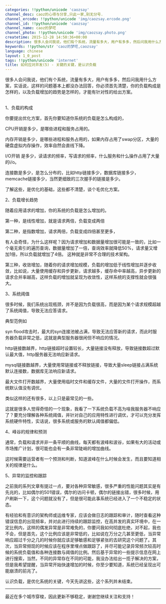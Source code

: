 ```yaml
---
categories: !!python/unicode 'caozsay'
channel_desc: caoz的心得与分享,只此一家,别无分号.
channel_ercode: !!python/unicode 'img/caozsay.ercode.png'
channel_id: !!python/unicode 'caozsay'
channel_name: caoz的梦呓
channel_photo: !!python/unicode 'img/caozsay.photo.png'
createtime: 2015-12-28 14:50:36+00:00
description: 很多人会问我说，他们有个系统，流量有多大，用户有多多，然后问我用什么方案，实话说，这样的问题基本上都没办法回。你必须首先清楚，你的负载构成是怎样的，以及负载增加的趋势是怎样的，才能有针对性的给出方案。
keywords: !!python/str 'caoz的梦呓,caozsay'
language: chinese
layout: 1_0_post
tags: !!python/unicode 'internet'
title: 如何应对并发(5) - 关键的关键，是认识负载
---
```

<div class="rich_media_content" id="js_content">
<p>
         很多人会问我说，他们有个系统，流量有多大，用户有多多，然后问我用什么方案，实话说，这样的问题基本上都没办法回答，你必须首先清楚，你的负载构成是怎样的，以及负载增加的趋势是怎样的，才能有针对性的给出方案。
        </p>
<p>
<br/>
         1、负载的构成
        </p>
<p>
         你要提出优化方案，首先你要知道你系统的负载是怎么构成的，
        </p>
<p>
         CPU开销是多少，是哪些进程和服务占用的。
        </p>
<p>
         内存开销是多少，是哪些进程和服务占用的，如果内存占用了swap分区，大量的硬盘虚拟内存操作，效率自然会直线下降。
        </p>
<p>
         I/O开销 是多少，读请求的频率，写请求的频率，什么服务和什么操作占用了大量的i/o。
        </p>
<p>
</p>
<p>
         连接数是多少，是怎么分布的，比如http链接多少，数据库链接多少，memcache链接多少，当然更细致的三次握手的链接是多少。
        </p>
<p>
</p>
<p>
         了解这些，是优化的基础，这些都不清楚，谈个毛优化方案。
         <br/>
</p>
<p>
         2、负载增长趋势
        </p>
<p>
         随着应用请求的增加，你的系统的负载是怎么增加的。
        </p>
<p>
</p>
<p>
         第一种，是线性增加，就是请求两倍，负载变成两倍
        </p>
<p>
         第二种，是指数增加，请求两倍，负载变成四倍甚至更多，
        </p>
<p>
         有人会奇怪，为什么这样呢？因为请求增加和数据量增加很可能是一致的，比如一个毫无索引的遍历查询，数据量增加了一倍，查询效率就降低50%，请求量又增加1倍，所以负载就增加了4倍。 这种就是非常不合理的技术架构。
        </p>
<p>
         第三种，收敛增加，随着你的请求增加规模，负载的增加低于线性增加并逐步收敛，比如说，大量使用缓存和异步更新，请求越多，缓存命中率越高，异步更新的请求合并率越高，这样负载的增加就呈现为收敛性，这样系统的支撑性就会很强大。
        </p>
<p>
</p>
<p>
         3、系统阈值
        </p>
<p>
</p>
<p>
         很多时候，我们系统出现瓶颈，并不是因为负载很高，而是因为某个请求规模超越了系统阈值，导致无法应答请求。
        </p>
<p>
</p>
<p>
         典型范例如
        </p>
<p>
         syn flood攻击时，最大的syn连接池被占满，导致无法应答新的请求，而此时服务器负载非常之低，这就是典型服务器很闲但不响应的情况。
        </p>
<p>
</p>
<p>
         http链接数越界，http链接超时设置较长，大量链接没有释放，导致链接数超过默认最大值，http服务器无法响应新请求。
        </p>
<p>
</p>
<p>
         mysql链接数越界，大量使用常链接或不释放链接，导致大量sleep链接占满系统默认连接数，数据库无法响应新请求。
         <br/>
</p>
<p>
         最大文件打开数越界，大量使用临时文件和缓存文件，大量的文件打开操作，而系统默认值没有调优。
        </p>
<p>
</p>
<p>
         类似这样的还有很多，以上只是最常见的一些。
        </p>
<p>
</p>
<p>
         这就是很多人觉得奇怪的一个现象，我看了一下系统负载不高为啥我服务器不响应了？要充分理解各种系统阈值，并针对自己的应用特性进行调优，才可以充分发挥系统硬件特性，实话说，很多系统或服务的默认阈值都偏低。
         <br/>
</p>
<p>
         4、峰谷的规律和预测
        </p>
<p>
         通常，负载和请求并非一条平顺的曲线，每天都有波峰和波谷，如果有大的活动或市场推广计划，很可能也会有一条非常陡峭的增加曲线。
        </p>
<p>
</p>
<p>
         这时候需要运营者有一个预测和判断，知道波峰在什么时候会发生，而且要知道相关的规律是什么。
        </p>
<p>
</p>
<p>
         5、异常的监控和跟踪
        </p>
<p>
         之前我的系列文章有提过一点，要对各种异常敏感，很多严重的性能问题其实是有先兆的，比如偶尔的501错误，偶尔的访问卡顿，偶尔的链接出错，很多时候，用户刷新一下，这个问题就没有了，但是很可能此事系统已经进入了一个不稳定的状态。
        </p>
<p>
</p>
<p>
         有经验和有意识的架构师或运维专家，应该会做日志的跟踪和审计，随时查看这种错误信息的出现频率，并对此进行持续的跟踪监控，在高并发的真实环境中，在一定比例内，这样的偶发异常是非常难免的，你要问我如何彻底杜绝，对不起，我也不会，但是首先，这个比例应该是非常低的，比如说在万分之几甚至更低，当异常响应超过千分之几的时候你就应该足够敏感和足够紧张的去研究这个问题了。其次，当异常频现的时候应该在程序里埋点做跟踪了，并尽可能记录异常频次较高时候的系统负载值和各种连接数与阈值的比例。然后基于异常的一些提示信息在网上进行搜索，当然，不同的异常存在不同的可能，我没办法给出一揽子解决的方案，但是我希望提醒，当异常开始快速增加的时候，你至少要知道，系统已经呈现出可能崩溃的前兆了。
        </p>
<p>
</p>
<p>
         认识负载，是优化系统的关键，今天先讲这些，这个系列并未结束。
        </p>
<p>
</p>
<hr/>
<p>
         最近在多个城市穿梭，因此更新不够稳定，谢谢您继续关注和支持！
         <br/>
</p>
</div>
